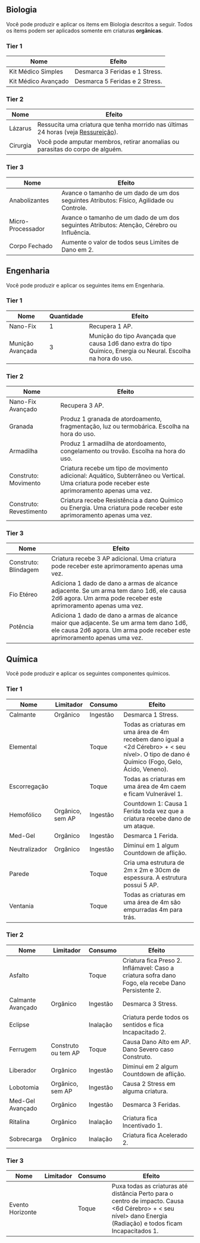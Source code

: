 ## Biologia

Você pode produzir e aplicar os items em Biologia descritos a seguir. Todos os items podem ser aplicados somente em criaturas **orgânicas**.

### Tier 1

| Nome                | Efeito                         |
| ------------------- | ------------------------------ |
| Kit Médico Simples  | Desmarca 3 Feridas e 1 Stress. |
| Kit Médico Avançado | Desmarca 5 Feridas e 2 Stress. |

### Tier 2

| Nome     | Efeito                                                                                                                     |
| -------- | -------------------------------------------------------------------------------------------------------------------------- |
| Lázarus  | Ressucita uma criatura que tenha morrido nas últimas 24 horas (veja [Ressureição](../1_core/3_game/death.md#ressureição)). |
| Cirurgia | Você pode amputar membros, retirar anomalias ou parasitas do corpo de alguém.                                              |

### Tier 3

| Nome              | Efeito                                                                                     |
| ----------------- | ------------------------------------------------------------------------------------------ |
| Anabolizantes     | Avance o tamanho de um dado de um dos seguintes Atributos: Físico, Agilidade ou Controle.  |
| Micro-Processador | Avance o tamanho de um dado de um dos seguintes Atributos: Atenção, Cérebro ou Influência. |
| Corpo Fechado     | Aumente o valor de todos seus Limites de Dano em 2.                                        |

<!-- ## Culinária

Você pode preparar as seguintes refeições e alimentos.

### Tier 1

### Tier 2

### Tier 3 -->

## Engenharia

Você pode produzir e aplicar os seguintes items em Engenharia.

### Tier 1

| Nome             | Quantidade | Efeito                                                                                                        |
| ---------------- | ---------- | ------------------------------------------------------------------------------------------------------------- |
| Nano-Fix         | 1          | Recupera 1 AP.                                                                                                |
| Munição Avançada | 3          | Munição do tipo Avançada que causa 1d6 dano extra do tipo Químico, Energia ou Neural. Escolha na hora do uso. |

### Tier 2

| Nome                    | Efeito                                                                                                                                          |
| ----------------------- | ----------------------------------------------------------------------------------------------------------------------------------------------- |
| Nano-Fix Avançado       | Recupera 3 AP.                                                                                                                                  |
| Granada                 | Produz 1 granada de atordoamento, fragmentação, luz ou termobárica. Escolha na hora do uso.                                                     |
| Armadilha               | Produz 1 armadilha de atordoamento, congelamento ou trovão. Escolha na hora do uso.                                                             |
| Construto: Movimento    | Criatura recebe um tipo de movimento adicional: Aquático, Subterrâneo ou Vertical. Uma criatura pode receber este aprimoramento apenas uma vez. |
| Construto: Revestimento | Criatura recebe Resistência a dano Químico ou Energia. Uma criatura pode receber este aprimoramento apenas uma vez.                             |

### Tier 3

| Nome                 | Efeito                                                                                                                                                                |
| -------------------- | --------------------------------------------------------------------------------------------------------------------------------------------------------------------- |
| Construto: Blindagem | Criatura recebe 3 AP adicional. Uma criatura pode receber este aprimoramento apenas uma vez.                                                                          |
| Fio Etéreo           | Adiciona 1 dado de dano a armas de alcance adjacente. Se um arma tem dano 1d6, ele causa 2d6 agora. Um arma pode receber este aprimoramento apenas uma vez.           |
| Potência             | Adiciona 1 dado de dano a armas de alcance maior que adjacente. Se um arma tem dano 1d6, ele causa 2d6 agora. Um arma pode receber este aprimoramento apenas uma vez. |

## Química

Você pode produzir e aplicar os seguintes componentes químicos.

### Tier 1

| Nome          | Limitador        | Consumo  | Efeito                                                                                                                                                 |
| ------------- | ---------------- | -------- | ------------------------------------------------------------------------------------------------------------------------------------------------------ |
| Calmante      | Orgânico         | Ingestão | Desmarca 1 Stress.                                                                                                                                     |
| Elemental     |                  | Toque    | Todas as criaturas em uma área de 4m recebem dano igual a <2d Cérebro> + < seu nível>. O tipo de dano é Químico (Fogo, Gelo, Ácido, Veneno). |
| Escorregação  |                  | Toque    | Todas as criaturas em uma área de 4m caem e ficam Vulnerável 1.                                                                    |
| Hemofólico    | Orgânico, sem AP | Ingestão | Countdown 1: Causa 1 Ferida toda vez que a criatura recebe dano de um ataque.                                                         |
| Med-Gel       | Orgânico         | Ingestão | Desmarca 1 Ferida.                                                                                                                                     |
| Neutralizador | Orgânico         | Ingestão | Diminui em 1 algum Countdown de aflição.                                                                                                               |
| Parede        |                  | Toque    | Cria uma estrutura de 2m x 2m e 30cm de espessura. A estrutura possui 5 AP.                                                                            |
| Ventania      |                  | Toque    | Todas as criaturas em uma área de 4m são empurradas 4m para trás.                                                                     |

### Tier 2

| Nome              | Limitador           | Consumo  | Efeito                                                                                                       |
| ----------------- | ------------------- | -------- | ------------------------------------------------------------------------------------------------------------ |
| Asfalto           |                     | Toque    | Criatura fica Preso 2. Inflámavel: Caso a criatura sofra dano Fogo, ela recebe Dano Persistente 2. |
| Calmante Avançado | Orgânico            | Ingestão | Desmarca 3 Stress.                                                                                           |
| Eclipse           |                     | Inalação | Criatura perde todos os sentidos e fica Incapacitado 2.                                    |
| Ferrugem          | Construto ou tem AP | Toque    | Causa Dano Alto em AP. Dano Severo caso Construto.                                          |
| Liberador         | Orgânico            | Ingestão | Diminui em 2 algum Countdown de aflição.                                                                     |
| Lobotomia         | Orgânico, sem AP    | Ingestão | Causa 2 Stress em alguma criatura.                                                      |
| Med-Gel Avançado  | Orgânico            | Ingestão | Desmarca 3 Feridas.                                                                                          |
| Ritalina          | Orgânico            | Inalação | Criatura fica Incentivado 1.                                                                                 |
| Sobrecarga        | Orgânico            | Inalação | Criatura fica Acelerado 2.                                                                                   |

### Tier 3

| Nome             | Limitador | Consumo | Efeito                                                                                                                                                         |
| ---------------- | --------- | ------- | -------------------------------------------------------------------------------------------------------------------------------------------------------------- |
| Evento Horizonte |           | Toque   | Puxa todas as criaturas até distância Perto para o centro de impacto. Causa <6d Cérebro> + < seu nível> dano Energia (Radiação) e todos ficam Incapacitados 1. |

